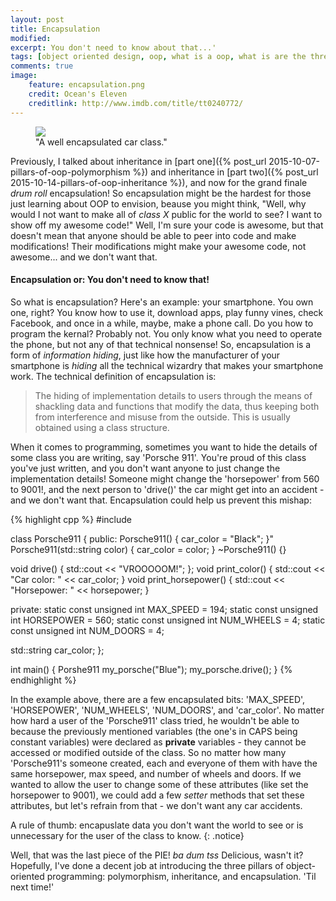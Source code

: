 ```yaml
---
layout: post
title: Encapsulation
modified:
excerpt: You don't need to know about that...'
tags: [object oriented design, oop, what is a oop, what is are the three pillars of object oriented design, encapsulation, polymorpish, inheritance, oop in c++, PIE, three pillars of oop, tutorial on OOP, programming, programming languages]
comments: true
image:
    feature: encapsulation.png
    credit: Ocean's Eleven
    creditlink: http://www.imdb.com/title/tt0240772/
---
```


<figure>
    <a href="http://36.media.tumblr.com/0c6c8236de5828bee63c5f16774a27aa/tumblr_nbebqw8xgs1rig09go1_1280.jpg"><img src="http://36.media.tumblr.com/0c6c8236de5828bee63c5f16774a27aa/tumblr_nbebqw8xgs1rig09go1_1280.jpg"></a>
    <figcaption>"A well encapsulated car class."</figcaption>
</figure>

Previously, I talked about inheritance in [part one]({% post_url 2015-10-07-pillars-of-oop-polymorphism %}) and inheritance in [part two]({% post_url 2015-10-14-pillars-of-oop-inheritance %}), and now for the grand finale *drum roll* encapsulation! So encapsulation might be the hardest for those just learning about OOP to envision, beause you might think, "Well, why would I not want to make all of *class X* public for the world to see? I want to show off my awesome code!" Well, I'm sure your code is awesome, but that doesn't mean that anyone should be able to peer into code and make modifications! Their modifications might make your awesome code, not awesome... and we don't want that.

#### Encapsulation or: You don't need to know that!

So what is encapsulation? Here's an example: your smartphone. You own one, right? You know how to use it, download apps, play funny vines, check Facebook, and once in a while, maybe, make a phone call. Do you how to program the kernal? Probably not. You only know what you need to operate the phone, but not any of that technical nonsense! So, encapsulation is a form of *information hiding*, just like how the manufacturer of your smartphone is *hiding* all the technical wizardry that makes your smartphone work. The technical definition of encapsulation is:

> The hiding of implementation details to users through the means of shackling data and functions that modify the data, thus keeping both from interference and misuse from the outside. This is usually obtained using a class structure.

When it comes to programming, sometimes you want to hide the details of some class you are writing, say 'Porsche 911'. You're proud of this class you've just written, and you don't want anyone to just change the implementation details! Someone might change the 'horsepower' from 560 to 9001!, and the next person to 'drive()' the car might get into an accident - and we don't want that. Encapsulation could help us prevent this mishap:

{% highlight cpp %}
#include <iostream>

class Porsche911
{
public:
Porsche911() { car_color = "Black"; }"
Porsche911(std::string color) { car_color = color; }
~Porsche911() {}

void drive() { std::cout << "VROOOOOM!"; };
void print_color() { std::cout << "Car color: " << car_color; }
void print_horsepower() { std::cout << "Horsepower: " << horsepower; }

private:
static const unsigned int MAX_SPEED  = 194;
static const unsigned int HORSEPOWER = 560;
static const unsigned int NUM_WHEELS = 4;
static const unsigned int NUM_DOORS  = 4;

std::string car_color;
};

int main() {
    Porshe911 my_porsche("Blue");
    my_porsche.drive();
}
{% endhighlight %}

In the example above, there are a few encapsulated bits: 'MAX_SPEED', 'HORSEPOWER', 'NUM_WHEELS', 'NUM_DOORS', and 'car_color'. No matter how hard a user of the 'Porsche911' class tried, he wouldn't be able to because the previously mentioned variables (the one's in CAPS being constant variables) were declared as **private** variables - they cannot be accessed or modified outside of the class. So no matter how many 'Porsche911's someone created, each and everyone of them with have the same horsepower, max speed, and number of wheels and doors. If we wanted to allow the user to change some of these attributes (like set the horsepower to 9001), we could add a few *setter* methods that set these attributes, but let's refrain from that - we don't want any car accidents.

A rule of thumb: encapuslate data you don't want the world to see or is unnecessary for the user of the class to know.
{: .notice}


Well, that was the last piece of the PIE! *ba dum tss* Delicious, wasn't it? Hopefully, I've done a decent job at introducing the three pillars of object-oriented programming: polymorphism, inheritance, and encapsulation. 'Til next time!'

 
